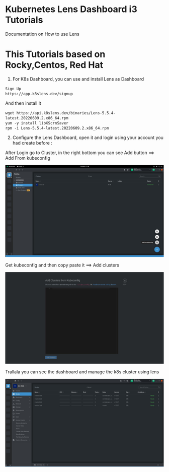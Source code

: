 # Kubernetes Lens Dashboard i3 Tutorials
Documentation on How to use Lens


# This Tutorials based on Rocky,Centos, Red Hat

1. For K8s Dashboard, you can use and install Lens as Dashboard

```
Sign Up
https://app.k8slens.dev/signup

```
And then install it 
```
wget https://api.k8slens.dev/binaries/Lens-5.5.4-latest.20220609.2.x86_64.rpm
yum -y install libXScrnSaver
rpm -i Lens-5.5.4-latest.20220609.2.x86_64.rpm
```


2. Configure the Lens Dashboard, open it and login using your account you had create before :

After Login go to Cluster, in the right bottom you can see Add button ==> Add From kubeconfig

![Lens Add From kubeconfig](img/1.jpg)


Get kubeconfig  and then copy paste it ==> Add clusters

![Lens Add From kubeconfig-2](img/3.jpg)


Trallala you can see the dashboard and manage the k8s cluster using lens

![Lens Add From kubeconfig-2](img/2.jpg)
